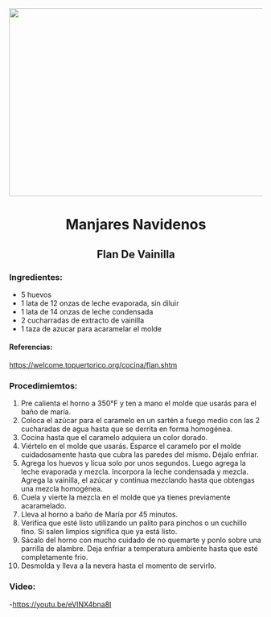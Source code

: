 <div align="center">

<img src="https://welcome.topuertorico.org/img/th-flan2.jpg" width="520" height="374" /> 



# Manjares Navidenos 
## Flan De Vainilla

</div>

### Ingredientes:
- 5 huevos
- 1 lata de 12 onzas de leche evaporada, sin diluir 
- 1 lata de 14 onzas de leche condensada 
- 2 cucharradas de extracto de vainilla 
- 1 taza de azucar para acaramelar el molde
#### Referencias: 
https://welcome.topuertorico.org/cocina/flan.shtm
### Procedimiemtos:
1. Pre calienta el horno a 350°F y ten a mano el molde que usarás para el baño de maría.
2. Coloca el azúcar para el caramelo en un sartén a fuego medio con las 2 cucharadas de agua hasta que se derrita en forma homogénea.
3. Cocina hasta que el caramelo adquiera un color dorado.
4. Viértelo en el molde que usarás. Esparce el caramelo por el molde cuidadosamente hasta que cubra las paredes del mismo. Déjalo enfriar.
5. Agrega los huevos y licua solo por unos segundos. Luego agrega la leche evaporada y mezcla. Incorpora la leche condensada y mezcla. Agrega la vainilla, el azúcar y continua mezclando hasta que obtengas una mezcla homogénea.
6. Cuela y vierte la mezcla en el molde que ya tienes previamente acaramelado.
7. Lleva al horno a baño de María por 45 minutos.
8. Verifica que esté listo utilizando un palito para pinchos o un cuchillo fino. Si salen limpios significa que ya está listo.
9. Sácalo del horno con mucho cuidado de no quemarte y ponlo sobre una parrilla de alambre. Deja enfriar a temperatura ambiente hasta que esté completamente frio.
10. Desmolda y lleva a la nevera hasta el momento de servirlo.

### Video:
-https://youtu.be/eVlNX4bna8I
